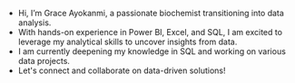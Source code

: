 - Hi, I’m Grace Ayokanmi, a passionate biochemist transitioning into data analysis.
- With hands-on experience in Power BI, Excel, and SQL, I am excited to leverage my analytical skills to uncover insights from data.
- I am currently deepening my knowledge in SQL and working on various data projects.
- Let's connect and collaborate on data-driven solutions!

<!---
GraceAyo/GraceAyo is a ✨ special ✨ repository because its `README.md` (this file) appears on your GitHub profile.
You can click the Preview link to take a look at your changes.
--->
